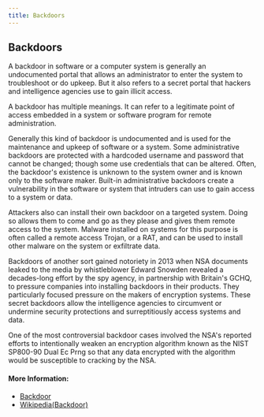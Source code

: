 ```yaml
---
title: Backdoors
---
```

## Backdoors

A backdoor in software or a computer system is generally an undocumented portal that allows an administrator to enter the system to troubleshoot or do upkeep. But it also refers to a secret portal that hackers and intelligence agencies use to gain illicit access.

A backdoor has multiple meanings. It can refer to a legitimate point of access embedded in a system or software program for remote administration.

Generally this kind of backdoor is undocumented and is used for the maintenance and upkeep of software or a system. Some administrative backdoors are protected with a hardcoded username and password that cannot be changed; though some use credentials that can be altered. Often, the backdoor's existence is unknown to the system owner and is known only to the software maker. Built-in administrative backdoors create a vulnerability in the software or system that intruders can use to gain access to a system or data.

Attackers also can install their own backdoor on a targeted system. Doing so allows them to come and go as they please and gives them remote access to the system. Malware installed on systems for this purpose is often called a remote access Trojan, or a RAT, and can be used to install other malware on the system or exfiltrate data.

Backdoors of another sort gained notoriety in 2013 when NSA documents leaked to the media by whistleblower Edward Snowden revealed a decades-long effort by the spy agency, in partnership with Britain's GCHQ, to pressure companies into installing backdoors in their products. They particularly focused pressure on the makers of encryption systems. These secret backdoors allow the intelligence agencies to circumvent or undermine security protections and surreptitiously access systems and data.

One of the most controversial backdoor cases involved the NSA's reported efforts to intentionally weaken an encryption algorithm known as the NIST SP800-90 Dual Ec Prng so that any data encrypted with the algorithm would be susceptible to cracking by the NSA.

#### More Information:
<!-- Please add any articles you think might be helpful to read before writing the article -->
* [Backdoor](https://www.incapsula.com/web-application-security/backdoor-shell-attack.html)
* [Wikipedia(Backdoor)](https://en.wikipedia.org/wiki/Backdoor_(computing))


